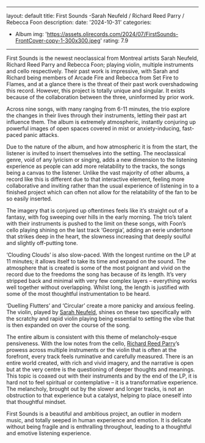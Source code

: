 ﻿
---
layout: default
title: First Sounds -Sarah Neufeld / Richard Reed Parry / Rebecca Foon
description:
date: '2024-10-31'
categories:
  - Album
img: 'https://assets.olirecords.com/2024/07/FirstSounds-FrontCover-copy-1-300x300.jpeg'
rating: 7.9
---




First Sounds is the newest neoclassical from Montreal artists Sarah Neufeld, Richard Reed Parry and Rebecca Foon; playing violin, multiple instruments and cello respectively. Their past work is impressive, with Sarah and Richard being members of Arcade Fire and Rebecca from Set Fire to Flames, and at a glance there is the threat of their past work overshadowing this record. However, this project is totally unique and singular. It exists because of the collaboration between the three, uninformed by prior work.

Across nine songs, with many ranging from 6-11 minutes, the trio explore the changes in their lives through their instruments, letting their past art influence them. The album is extremely atmospheric, instantly conjuring up powerful images of open spaces covered in mist or anxiety-inducing, fast-paced panic attacks.

Due to the nature of the album, and how atmospheric it is from the start, the listener is invited to insert themselves into the setting. The neoclassical genre, void of any lyricism or singing, adds a new dimension to the listening experience as people can add more relatability to the tracks, the songs being a canvas to the listener. Unlike the vast majority of other albums, a record like this is different due to that interactive element, feeling more collaborative and inviting rather than the usual experience of listening in to a finished project which can often not allow for the relatability of the fan to be so easily inserted.

The imagery that is conjured up oftentimes feels like it’s straight out of a fantasy, with fog sweeping over hills in the early morning. The trio’s talent with their instruments is pushed to the limit on these songs, with Foon’s cello playing shining on the last track ‘Georgia’, adding an eerie undertone that strikes deep in the heart, the slowness increasing that deeply soulful and slightly off-putting tone.

‘Clouding Clouds’ is also slow-paced. With the longest runtime on the LP at 11 minutes; it allows itself to take its time and expand on the sound. The atmosphere that is created is some of the most poignant and vivid on the record due to the freedoms the song has because of its length. It’s very stripped back and minimal with very few complex layers – everything works well together without overlapping. Whilst long, the length is justified with some of the most thoughtful instrumentation to be heard.

‘Duelling Flutters’ and ‘Circular’ create a more panicky and anxious feeling. The violin, played by  [Sarah Neufeld](https://northerntransmissions.com/sarah-neufeld-releases-new-single-detritus/), shines on these two specifically with the scratchy and rapid violin playing being essential to setting the vibe that is then expanded on over the course of the song.

The entire album is consistent with this theme of melancholy-esque pensiveness. With the low notes from the cello,  [Richard Reed Parry](https://northerntransmissions.com/lost-in-the-waves-richard-reed-parry/)’s prowess across multiple instruments or the violin that is often at the forefront, every track feels ruminative and carefully measured. There is an entire world created, with rich and vivid imagery, and the narrative is open but at the very centre is the questioning of deeper thoughts and meanings. This topic is coaxed out with their instruments and by the end of the LP, it is hard not to feel spiritual or contemplative – it is a transformative experience. The melancholy, brought out by the slower and longer tracks, is not an obstruction to that experience but a catalyst, helping to place oneself into that thoughtful mindset.

First Sounds is a beautiful and ambitious project, an outlier in modern music, and totally seeped in human experience and emotion. It is delicate without being fragile and is enthralling throughout, leading to a thoughtful and emotive listening experience.
